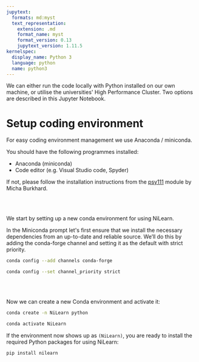 ```yaml
---
jupytext:
  formats: md:myst
  text_representation:
    extension: .md
    format_name: myst
    format_version: 0.13
    jupytext_version: 1.11.5
kernelspec:
  display_name: Python 3
  language: python
  name: python3
---
```


We can either run the code locally with Python installed on our own machine, or utilise the universities' High Performance Cluster. Two options are described in this Jupyter Notebook.


# Setup coding environment

For easy coding environment management we use Anaconda / miniconda.

You should have the following programmes installed:

- Anaconda (miniconda)
- Code editor (e.g. Visual Studio code, Spyder)

If not, please follow the installation instructions from the [psy111](https://mibur1.github.io/psy111/book/introduction/1_Setup/0_Introduction.html) module by Micha Burkhard.

<br >
<br >

We start by setting up a new conda environment for using NiLearn. 

In the Miniconda prompt let's first ensure that we install the necessary dependencies from an up-to-date and reliable source. We’ll do this by adding the conda-forge channel and setting it as the default with strict priority.

```bash
conda config --add channels conda-forge
```
```bash
conda config --set channel_priority strict
```

<br >
<br >

Now we can create a new Conda environment and activate it:


```bash
conda create -n NiLearn python
```
```bash
conda activate NiLearn
```

If the environment now shows up as `(NiLearn)`, you are ready to install the required Python packages for using NiLearn:

```bash
pip install nilearn
```

